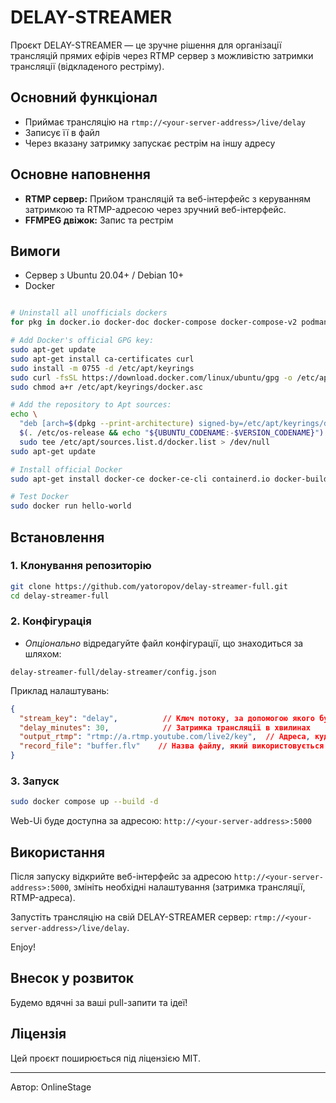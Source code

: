 # DELAY-STREAMER

Проєкт DELAY-STREAMER — це зручне рішення для організації трансляцій прямих ефірів через RTMP сервер з можливістю затримки трансляції (відкладеного рестріму).

## Основний функціонал

- Приймає трансляцію на `rtmp://<your-server-address>/live/delay`
- Записує її в файл
- Через вказану затримку запускає рестрім на іншу адресу

## Основне наповнення

- **RTMP сервер:** Прийом трансляцій та веб-інтерфейс з керуванням затримкою та RTMP-адресою через зручний веб-інтерфейс.
- **FFMPEG двіжок:** Запис та рестрім 

## Вимоги

- Сервер з Ubuntu 20.04+ / Debian 10+
- Docker 
```bash

# Uninstall all unofficials dockers
for pkg in docker.io docker-doc docker-compose docker-compose-v2 podman-docker containerd runc; do sudo apt-get remove $pkg; done

# Add Docker's official GPG key:
sudo apt-get update
sudo apt-get install ca-certificates curl
sudo install -m 0755 -d /etc/apt/keyrings
sudo curl -fsSL https://download.docker.com/linux/ubuntu/gpg -o /etc/apt/keyrings/docker.asc
sudo chmod a+r /etc/apt/keyrings/docker.asc

# Add the repository to Apt sources:
echo \
  "deb [arch=$(dpkg --print-architecture) signed-by=/etc/apt/keyrings/docker.asc] https://download.docker.com/linux/ubuntu \
  $(. /etc/os-release && echo "${UBUNTU_CODENAME:-$VERSION_CODENAME}") stable" | \
  sudo tee /etc/apt/sources.list.d/docker.list > /dev/null
sudo apt-get update

# Install official Docker 
sudo apt-get install docker-ce docker-ce-cli containerd.io docker-buildx-plugin docker-compose-plugin

# Test Docker 
sudo docker run hello-world
```

## Встановлення

### 1. Клонування репозиторію

```bash
git clone https://github.com/yatoropov/delay-streamer-full.git
cd delay-streamer-full
```

### 2. Конфігурація

- *Опціонально* відредагуйте файл конфігурації, що знаходиться за шляхом:

```
delay-streamer-full/delay-streamer/config.json
```

Приклад налаштувань:

```json
{
  "stream_key": "delay",          // Ключ потоку, за допомогою якого буде прийматися RTMP-потік
  "delay_minutes": 30,            // Затримка трансляції в хвилинах
  "output_rtmp": "rtmp://a.rtmp.youtube.com/live2/key",  // Адреса, куди буде відправлятись затриманий потік
  "record_file": "buffer.flv"    // Назва файлу, який використовується для тимчасового зберігання трансляції
}
```

### 3. Запуск

```bash
sudo docker compose up --build -d
```

Web-Ui буде доступна за адресою: `http://<your-server-address>:5000`

## Використання

Після запуску відкрийте веб-інтерфейс за адресою `http://<your-server-address>:5000`, змініть необхідні налаштування (затримка трансляції, RTMP-адреса).

Запустіть трансляцію на свій DELAY-STREAMER сервер: `rtmp://<your-server-address>/live/delay`.

Enjoy!

## Внесок у розвиток

Будемо вдячні за ваші pull-запити та ідеї!

## Ліцензія

Цей проєкт поширюється під ліцензією MIT.

---
Автор: OnlineStage

